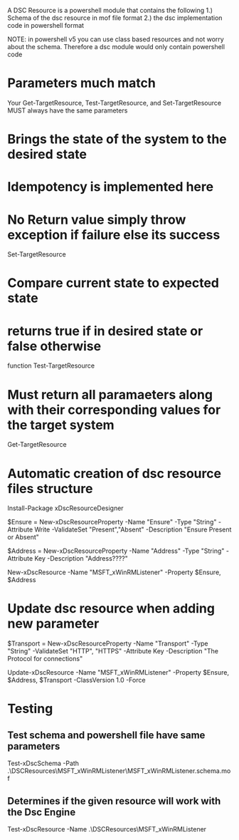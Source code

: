 A DSC Resource is a powershell module that contains the following
1.) Schema of the dsc resource in mof file format
2.) the dsc implementation code in powershell format

NOTE: in powershell v5 you can use class based resources and not worry about the schema.  Therefore a dsc module would only contain powershell code


# Parameters much match
Your Get-TargetResource, Test-TargetResource, and Set-TargetResource MUST always
have the same parameters


# Brings the state of the system to the desired state
# Idempotency is implemented here
# No Return value simply throw exception if failure else its success
Set-TargetResource


# Compare current state to expected state
# returns true if in desired state or false otherwise
function Test-TargetResource

# Must return all paramaeters along with their corresponding values for the target system
Get-TargetResource



# Automatic creation of dsc resource files structure
Install-Package xDscResourceDesigner

$Ensure = New-xDscResourceProperty -Name "Ensure" -Type "String" -Attribute Write -ValidateSet "Present","Absent" -Description "Ensure Present or Absent"

$Address = New-xDscResourceProperty -Name "Address" -Type "String" -Attribute Key -Description "Address????"

New-xDscResource -Name "MSFT_xWinRMListener" -Property $Ensure, $Address

# Update dsc resource when adding new parameter
$Transport = New-xDscResourceProperty -Name "Transport" -Type "String" -ValidateSet "HTTP", "HTTPS" -Attribute Key -Description "The Protocol for connections"

Update-xDscResource -Name "MSFT_xWinRMListener" -Property $Ensure, $Address, $Transport -ClassVersion 1.0 -Force


# Testing
## Test schema and powershell file have same parameters
Test-xDscSchema -Path .\DSCResources\MSFT_xWinRMListener\MSFT_xWinRMListener.schema.mof

## Determines if the given resource will work with the Dsc Engine
Test-xDscResource -Name .\DSCResources\MSFT_xWinRMListener